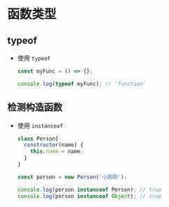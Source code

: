 # 函数类型

## typeof

  - 使用 `typeof`

    ```javascript
    const myFunc = () => {};

    console.log(typeof myFunc); // 'function'
    ```

## 检测构造函数

  - 使用 `instanceof`

      ```javascript
      class Person{
        constructor(name) {
          this.name = name;
        }
      }

      const person = new Person('小刚刚');

      console.log(person instanceof Person); // true
      console.log(person instanceof Object); // true
      ```

